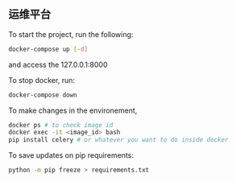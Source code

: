 ## 运维平台

To start the project, run the following: 

```bash
docker-compose up [-d]
```

and access the 127.0.0.1:8000

To stop docker, run: 

``` bash
docker-compose down
```



To make changes in the environement, 

```bash
docker ps # to check image id
docker exec -it <image_id> bash
pip install celery # or whatever you want to do inside docker
```



To save updates on pip requirements: 

```bash
python -m pip freeze > requirements.txt
```

